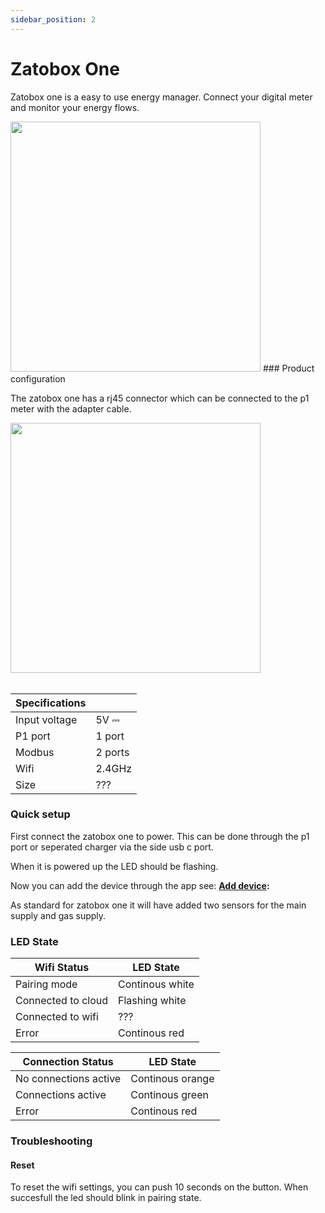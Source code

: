 ```yaml
---
sidebar_position: 2
---
```

<!--- start -->
# Zatobox One

Zatobox one is a easy to use energy manager. Connect your digital meter and monitor your energy flows.


<img src="/img/zatoboxone/zatobox-render.png" alt="" width="400"/>
<!--- nextpage -->
### Product configuration

The zatobox one has a rj45 connector which can be connected to the p1 meter with the adapter cable.


<img src="/img/zatoboxone/zatobox-one_pinout.png" alt="" width="400"/>

<br/>
<br/>

<!--- nextpage -->



|  Specifications | &nbsp;&nbsp;&nbsp;&nbsp;&nbsp;&nbsp;&nbsp;&nbsp;&nbsp;  |
| -------- | ------- |
| Input voltage | 5V ⎓  |
| P1 port | 1 port |
| Modbus | 2 ports |
| Wifi | 2.4GHz |
| Size | ??? |

<!--- nextpage -->
### Quick setup

First connect the zatobox one to power. This can be done through the p1 port or seperated charger via the side usb c port.

When it is powered up the LED should be flashing.

Now you can add the device through the app see: **[Add device](/docs/app-info/adddevice):** 

As standard for zatobox one it will have added two sensors for the main supply and gas supply. 

<!--- nextpage -->
### LED State

| Wifi Status   |  LED State  |
| -------- | ------ |
| Pairing mode | Continous white |
| Connected to cloud | Flashing white |
| Connected to wifi | ??? |
| Error | Continous red |



| Connection Status |  LED State  |
| -------- | ------- |
| No connections active | Continous orange |
| Connections active | Continous green |
| Error | Continous red |


### Troubleshooting


#### Reset

To reset the wifi settings, you can push 10 seconds on the button. When succesfull the led should blink in pairing state.

